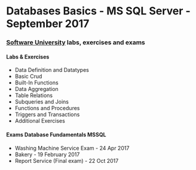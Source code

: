 # Databases Basics - MS SQL Server - September 2017


### [Software University](http://www.softuni.bg) labs, exercises and exams


#### Labs & Exercises

* Data Definition and Datatypes
* Basic Crud
* Built-In Functions
* Data Aggregation
* Table Relations
* Subqueries and Joins
* Functions and Procedures
* Triggers and Transactions
* Additional Exercises


#### Exams Database Fundamentals MSSQL

* Washing Machine Service Exam - 24 Apr 2017
* Bakery - 19 February 2017
* Report Service (Final exam) - 22 Oct 2017